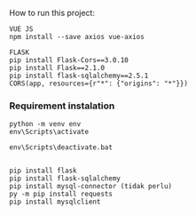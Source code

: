 How to run this project:

```
VUE JS
npm install --save axios vue-axios

FLASK
pip install Flask-Cors==3.0.10
pip install Flask==2.1.0
pip install flask-sqlalchemy==2.5.1
CORS(app, resources={r"*": {"origins": "*"}})
```

### Requirement instalation

```
python -m venv env
env\Scripts\activate

env\Scripts\deactivate.bat


pip install flask
pip install flask-sqlalchemy
pip install mysql-connector (tidak perlu)
py -m pip install requests
pip install mysqlclient
```
